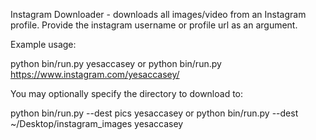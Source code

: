 Instagram Downloader - downloads all images/video from an Instagram profile.
Provide the instagram username or profile url as an argument.

Example usage:

python bin/run.py yesaccasey
or
python bin/run.py https://www.instagram.com/yesaccasey/


You may optionally specify the directory to download to:

python bin/run.py --dest pics yesaccasey
or
python bin/run.py --dest ~/Desktop/instagram_images yesaccasey